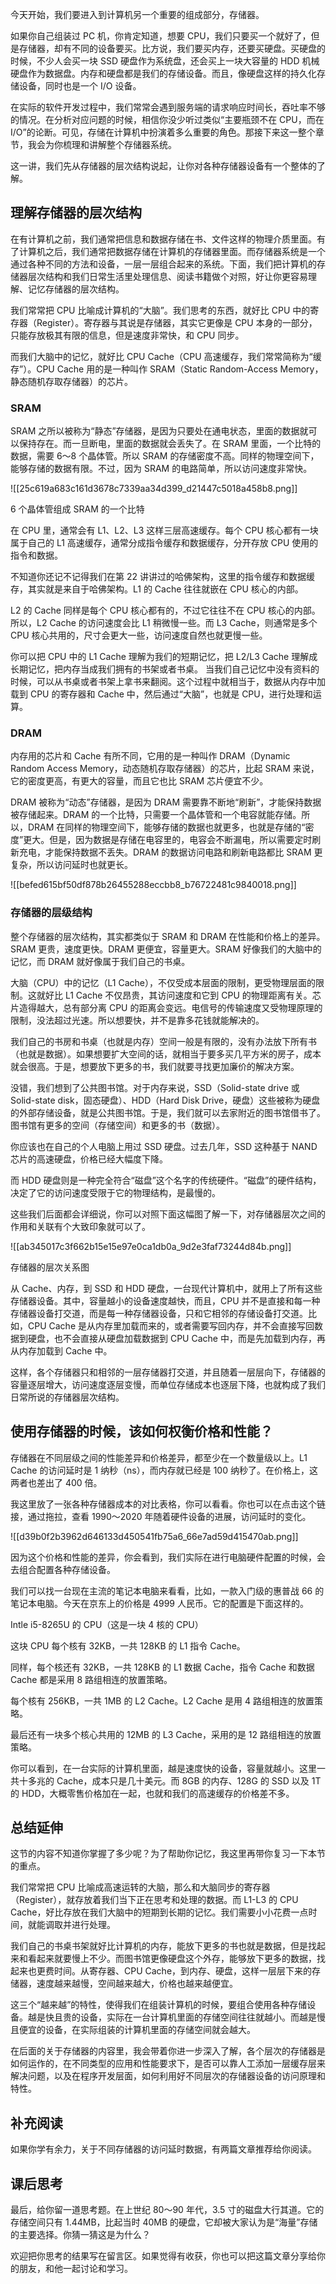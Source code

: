 今天开始，我们要进入到计算机另一个重要的组成部分，存储器。

如果你自己组装过 PC 机，你肯定知道，想要 CPU，我们只要买一个就好了，但是存储器，却有不同的设备要买。比方说，我们要买内存，还要买硬盘。买硬盘的时候，不少人会买一块 SSD 硬盘作为系统盘，还会买上一块大容量的 HDD 机械硬盘作为数据盘。内存和硬盘都是我们的存储设备。而且，像硬盘这样的持久化存储设备，同时也是一个 I/O 设备。

在实际的软件开发过程中，我们常常会遇到服务端的请求响应时间长，吞吐率不够的情况。在分析对应问题的时候，相信你没少听过类似“主要瓶颈不在 CPU，而在 I/O”的论断。可见，存储在计算机中扮演着多么重要的角色。那接下来这一整个章节，我会为你梳理和讲解整个存储器系统。

这一讲，我们先从存储器的层次结构说起，让你对各种存储器设备有一个整体的了解。

## 理解存储器的层次结构

在有计算机之前，我们通常把信息和数据存储在书、文件这样的物理介质里面。有了计算机之后，我们通常把数据存储在计算机的存储器里面。而存储器系统是一个通过各种不同的方法和设备，一层一层组合起来的系统。下面，我们把计算机的存储器层次结构和我们日常生活里处理信息、阅读书籍做个对照，好让你更容易理解、记忆存储器的层次结构。

我们常常把 CPU 比喻成计算机的“大脑”。我们思考的东西，就好比 CPU 中的寄存器（Register）。寄存器与其说是存储器，其实它更像是 CPU 本身的一部分，只能存放极其有限的信息，但是速度非常快，和 CPU 同步。

而我们大脑中的记忆，就好比 CPU Cache（CPU 高速缓存，我们常常简称为“缓存”）。CPU Cache 用的是一种叫作 SRAM（Static Random-Access Memory，静态随机存取存储器）的芯片。

### SRAM

SRAM 之所以被称为“静态”存储器，是因为只要处在通电状态，里面的数据就可以保持存在。而一旦断电，里面的数据就会丢失了。在 SRAM 里面，一个比特的数据，需要 6～8 个晶体管。所以 SRAM 的存储密度不高。同样的物理空间下，能够存储的数据有限。不过，因为 SRAM 的电路简单，所以访问速度非常快。

![[25c619a683c161d3678c7339aa34d399_d21447c5018a458b8.png]]

6 个晶体管组成 SRAM 的一个比特

在 CPU 里，通常会有 L1、L2、L3 这样三层高速缓存。每个 CPU 核心都有一块属于自己的 L1 高速缓存，通常分成指令缓存和数据缓存，分开存放 CPU 使用的指令和数据。

不知道你还记不记得我们在第 22 讲讲过的哈佛架构，这里的指令缓存和数据缓存，其实就是来自于哈佛架构。L1 的 Cache 往往就嵌在 CPU 核心的内部。

L2 的 Cache 同样是每个 CPU 核心都有的，不过它往往不在 CPU 核心的内部。所以，L2 Cache 的访问速度会比 L1 稍微慢一些。而 L3 Cache，则通常是多个 CPU 核心共用的，尺寸会更大一些，访问速度自然也就更慢一些。

你可以把 CPU 中的 L1 Cache 理解为我们的短期记忆，把 L2/L3 Cache 理解成长期记忆，把内存当成我们拥有的书架或者书桌。 当我们自己记忆中没有资料的时候，可以从书桌或者书架上拿书来翻阅。这个过程中就相当于，数据从内存中加载到 CPU 的寄存器和 Cache 中，然后通过“大脑”，也就是 CPU，进行处理和运算。

### DRAM

内存用的芯片和 Cache 有所不同，它用的是一种叫作 DRAM（Dynamic Random Access Memory，动态随机存取存储器）的芯片，比起 SRAM 来说，它的密度更高，有更大的容量，而且它也比 SRAM 芯片便宜不少。

DRAM 被称为“动态”存储器，是因为 DRAM 需要靠不断地“刷新”，才能保持数据被存储起来。DRAM 的一个比特，只需要一个晶体管和一个电容就能存储。所以，DRAM 在同样的物理空间下，能够存储的数据也就更多，也就是存储的“密度”更大。但是，因为数据是存储在电容里的，电容会不断漏电，所以需要定时刷新充电，才能保持数据不丢失。DRAM 的数据访问电路和刷新电路都比 SRAM 更复杂，所以访问延时也就更长。

![[befed615bf50df878b26455288eccbb8_b76722481c9840018.png]]

### 存储器的层级结构

整个存储器的层次结构，其实都类似于 SRAM 和 DRAM 在性能和价格上的差异。SRAM 更贵，速度更快。DRAM 更便宜，容量更大。SRAM 好像我们的大脑中的记忆，而 DRAM 就好像属于我们自己的书桌。

大脑（CPU）中的记忆（L1 Cache），不仅受成本层面的限制，更受物理层面的限制。这就好比 L1 Cache 不仅昂贵，其访问速度和它到 CPU 的物理距离有关。芯片造得越大，总有部分离 CPU 的距离会变远。电信号的传输速度又受物理原理的限制，没法超过光速。所以想要快，并不是靠多花钱就能解决的。

我们自己的书房和书桌（也就是内存）空间一般是有限的，没有办法放下所有书（也就是数据）。如果想要扩大空间的话，就相当于要多买几平方米的房子，成本就会很高。于是，想要放下更多的书，我们就要寻找更加廉价的解决方案。

没错，我们想到了公共图书馆。对于内存来说，SSD（Solid-state drive 或 Solid-state disk，固态硬盘）、HDD（Hard Disk Drive，硬盘）这些被称为硬盘的外部存储设备，就是公共图书馆。于是，我们就可以去家附近的图书馆借书了。图书馆有更多的空间（存储空间）和更多的书（数据）。

你应该也在自己的个人电脑上用过 SSD 硬盘。过去几年，SSD 这种基于 NAND 芯片的高速硬盘，价格已经大幅度下降。

而 HDD 硬盘则是一种完全符合“磁盘”这个名字的传统硬件。“磁盘”的硬件结构，决定了它的访问速度受限于它的物理结构，是最慢的。

这些我们后面都会详细说，你可以对照下面这幅图了解一下，对存储器层次之间的作用和关联有个大致印象就可以了。

![[ab345017c3f662b15e15e97e0ca1db0a_9d2e3faf73244d84b.png]]

存储器的层次关系图

从 Cache、内存，到 SSD 和 HDD 硬盘，一台现代计算机中，就用上了所有这些存储器设备。其中，容量越小的设备速度越快，而且，CPU 并不是直接和每一种存储器设备打交道，而是每一种存储器设备，只和它相邻的存储设备打交道。比如，CPU Cache 是从内存里加载而来的，或者需要写回内存，并不会直接写回数据到硬盘，也不会直接从硬盘加载数据到 CPU Cache 中，而是先加载到内存，再从内存加载到 Cache 中。

这样，各个存储器只和相邻的一层存储器打交道，并且随着一层层向下，存储器的容量逐层增大，访问速度逐层变慢，而单位存储成本也逐层下降，也就构成了我们日常所说的存储器层次结构。

## 使用存储器的时候，该如何权衡价格和性能？

存储器在不同层级之间的性能差异和价格差异，都至少在一个数量级以上。L1 Cache 的访问延时是 1 纳秒（ns），而内存就已经是 100 纳秒了。在价格上，这两者也差出了 400 倍。

我这里放了一张各种存储器成本的对比表格，你可以看看。你也可以在点击这个链接，通过拖拉，查看 1990～2020 年随着硬件设备的进展，访问延时的变化。

![[d39b0f2b3962d646133d450541fb75a6_66e7ad59d415470ab.png]]

因为这个价格和性能的差异，你会看到，我们实际在进行电脑硬件配置的时候，会去组合配置各种存储设备。

我们可以找一台现在主流的笔记本电脑来看看，比如，一款入门级的惠普战 66 的笔记本电脑。今天在京东上的价格是 4999 人民币。它的配置是下面这样的。

Intle i5-8265U 的 CPU（这是一块 4 核的 CPU）

这块 CPU 每个核有 32KB，一共 128KB 的 L1 指令 Cache。

同样，每个核还有 32KB，一共 128KB 的 L1 数据 Cache，指令 Cache 和数据 Cache 都是采用 8 路组相连的放置策略。

每个核有 256KB，一共 1MB 的 L2 Cache。L2 Cache 是用 4 路组相连的放置策略。

最后还有一块多个核心共用的 12MB 的 L3 Cache，采用的是 12 路组相连的放置策略。

你可以看到，在一台实际的计算机里面，越是速度快的设备，容量就越小。这里一共十多兆的 Cache，成本只是几十美元。而 8GB 的内存、128G 的 SSD 以及 1T 的 HDD，大概零售价格加在一起，也就和我们的高速缓存的价格差不多。

## 总结延伸

这节的内容不知道你掌握了多少呢？为了帮助你记忆，我这里再带你复习一下本节的重点。

我们常常把 CPU 比喻成高速运转的大脑，那么和大脑同步的寄存器（Register），就存放着我们当下正在思考和处理的数据。而 L1-L3 的 CPU Cache，好比存放在我们大脑中的短期到长期的记忆。我们需要小小花费一点时间，就能调取并进行处理。

我们自己的书桌书架就好比计算机的内存，能放下更多的书也就是数据，但是找起来和看起来就要慢上不少。而图书馆更像硬盘这个外存，能够放下更多的数据，找起来也更费时间。从寄存器、CPU Cache，到内存、硬盘，这样一层层下来的存储器，速度越来越慢，空间越来越大，价格也越来越便宜。

这三个“越来越”的特性，使得我们在组装计算机的时候，要组合使用各种存储设备。越是快且贵的设备，实际在一台计算机里面的存储空间往往就越小。而越是慢且便宜的设备，在实际组装的计算机里面的存储空间就会越大。

在后面的关于存储器的内容里，我会带着你进一步深入了解，各个层次的存储器是如何运作的，在不同类型的应用和性能要求下，是否可以靠人工添加一层缓存层来解决问题，以及在程序开发层面，如何利用好不同层次的存储器设备的访问原理和特性。

## 补充阅读

如果你学有余力，关于不同存储器的访问延时数据，有两篇文章推荐给你阅读。

## 课后思考

最后，给你留一道思考题。在上世纪 80～90 年代，3.5 寸的磁盘大行其道。它的存储空间只有 1.44MB，比起当时 40MB 的硬盘，它却被大家认为是“海量”存储的主要选择。你猜一猜这是为什么？

欢迎把你思考的结果写在留言区。如果觉得有收获，你也可以把这篇文章分享给你的朋友，和他一起讨论和学习。